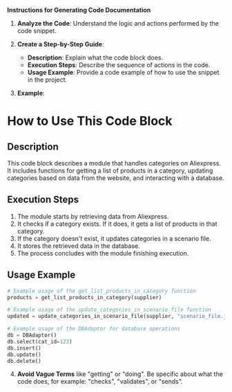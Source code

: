 **Instructions for Generating Code Documentation**

1. **Analyze the Code**: Understand the logic and actions performed by the code snippet.

2. **Create a Step-by-Step Guide**:
    - **Description**: Explain what the code block does.
    - **Execution Steps**: Describe the sequence of actions in the code.
    - **Usage Example**: Provide a code example of how to use the snippet in the project.

3. **Example**:

How to Use This Code Block
=========================================================================================

Description
-------------------------
This code block describes a module that handles categories on Aliexpress. It includes functions for getting a list of products in a category, updating categories based on data from the website, and interacting with a database.

Execution Steps
-------------------------
1. The module starts by retrieving data from Aliexpress.
2. It checks if a category exists. If it does, it gets a list of products in that category. 
3. If the category doesn't exist, it updates categories in a scenario file.
4. It stores the retrieved data in the database.
5. The process concludes with the module finishing execution.

Usage Example
-------------------------

```python
# Example usage of the get_list_products_in_category function
products = get_list_products_in_category(supplier)

# Example usage of the update_categories_in_scenario_file function
updated = update_categories_in_scenario_file(supplier, "scenario_file.json")

# Example usage of the DBAdaptor for database operations
db = DBAdaptor()
db.select(cat_id=123)
db.insert()
db.update()
db.delete()
```

4. **Avoid Vague Terms** like "getting" or "doing". Be specific about what the code does, for example: "checks", "validates", or "sends".